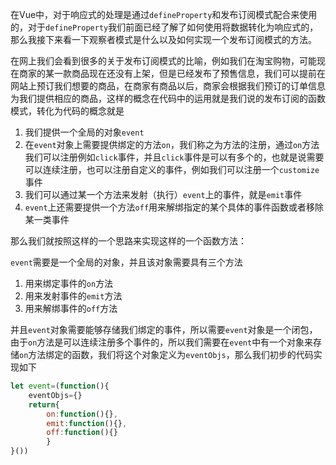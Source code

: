 在Vue中，对于响应式的处理是通过`defineProperty`和发布订阅模式配合来使用的，对于`defineProperty`我们前面已经了解了如何使用将数据转化为响应式的，那么我接下来看一下观察者模式是什么以及如何实现一个发布订阅模式的方法。

在网上我们会看到很多的关于发布订阅模式的比喻，例如我们在淘宝购物，可能现在商家的某一款商品现在还没有上架，但是已经发布了预售信息，我们可以提前在网站上预订我们想要的商品，在商家有商品以后，商家会根据我们预订的订单信息为我们提供相应的商品，这样的概念在代码中的运用就是我们说的发布订阅的函数模式，转化为代码的概念就是

1. 我们提供一个全局的对象`event`
2. 在`event`对象上需要提供绑定的方法`on`，我们称之为方法的注册，通过`on`方法我们可以注册例如`click`事件，并且`click`事件是可以有多个的，也就是说需要可以连续注册，也可以注册自定义的事件，例如我们可以注册一个`customize`事件
3. 我们可以通过某一个方法来发射（执行）`event`上的事件，就是`emit`事件
4. `event`上还需要提供一个方法`off`用来解绑指定的某个具体的事件函数或者移除某一类事件

那么我们就按照这样的一个思路来实现这样的一个函数方法：

`event`需要是一个全局的对象，并且该对象需要具有三个方法

1. 用来绑定事件的`on`方法
2. 用来发射事件的`emit`方法
3. 用来解绑事件的`off`方法

并且`event`对象需要能够存储我们绑定的事件，所以需要`event`对象是一个闭包，由于`on`方法是可以连续注册多个事件的，所以我们需要在`event`中有一个对象来存储`on`方法绑定的函数，我们将这个对象定义为`eventObjs`，那么我们初步的代码实现如下

```javascript
let event=(function(){
	eventObjs={}
	return{
		on:function(){},
		emit:function(){},
		off:function(){}
		}
}())  
```



